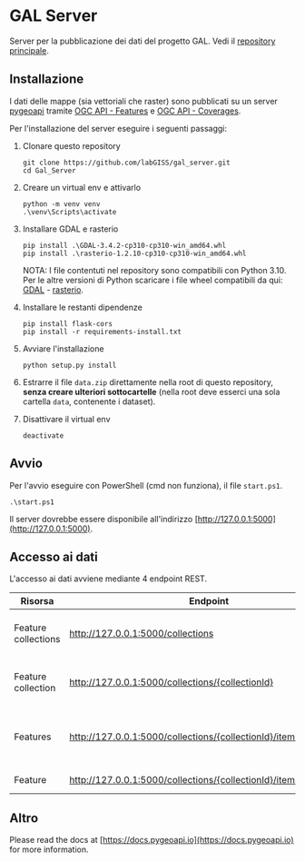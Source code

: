 # GAL Server
Server per la pubblicazione dei dati del progetto GAL. Vedi il [repository principale](https://github.com/labGISS/GAL).

## Installazione
I dati delle mappe (sia vettoriali che raster) sono pubblicati su un server [pygeoapi](https://pygeoapi.io/) tramite [OGC API - Features](https://ogcapi.ogc.org/features/) 
e [OGC API - Coverages](https://ogcapi.ogc.org/coverages/).

Per l'installazione del server eseguire i seguenti passaggi:

1. Clonare questo repository
   
    ``` 
    git clone https://github.com/labGISS/gal_server.git
    cd Gal_Server
    ```

2. Creare un virtual env e attivarlo

    ```
    python -m venv venv
    .\venv\Scripts\activate
    ```

3. Installare GDAL e rasterio

    ```
    pip install .\GDAL-3.4.2-cp310-cp310-win_amd64.whl
    pip install .\rasterio-1.2.10-cp310-cp310-win_amd64.whl
    ```

    NOTA: I file contentuti nel repository sono compatibili con Python 3.10. Per le altre versioni di Python scaricare i file wheel compatibili da qui: [GDAL](https://www.lfd.uci.edu/~gohlke/pythonlibs/#gdal) - [rasterio](https://www.lfd.uci.edu/~gohlke/pythonlibs/#rasterio).

4. Installare le restanti dipendenze

    ```
    pip install flask-cors 
    pip install -r requirements-install.txt
    ```

5. Avviare l'installazione
   
   ```
   python setup.py install
   ```

6. Estrarre il file `data.zip` direttamente nella root di questo repository, **senza creare ulteriori sottocartelle** (nella root deve esserci una sola cartella `data`, contenente i dataset).
   
7. Disattivare il virtual env

    ```
    deactivate
    ```

## Avvio
Per l'avvio eseguire con PowerShell (cmd non funziona), il file `start.ps1`.

```
.\start.ps1
```

Il server dovrebbe essere disponibile all'indirizzo [http://127.0.0.1:5000](http://127.0.0.1:5000).

## Accesso ai dati
L'accesso ai dati avviene mediante 4 endpoint REST.

| Risorsa             | Endpoint                                                           | Descrizione                                     |
|---------------------|--------------------------------------------------------------------|-------------------------------------------------|
| Feature collections | http://127.0.0.1:5000/collections                                  | Elenco dei dataset pubblicati dal server        |
| Feature collection  | http://127.0.0.1:5000/collections/{collectionId}                   | Metadati relativi a una collection              |
| Features            | http://127.0.0.1:5000/collections/{collectionId}/items             | Elenco delle features presenti nella collection |
| Feature             | http://127.0.0.1:5000/collections/{collectionId}/items/{featureId} | Proprietà di una feature                        |


## Altro
Please read the docs at [https://docs.pygeoapi.io](https://docs.pygeoapi.io) for more information.
